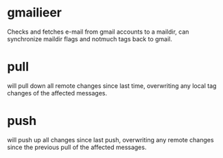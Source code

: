 # gmailieer

Checks and fetches e-mail from gmail accounts to a maildir, can synchronize
maildir flags and notmuch tags back to gmail.

# pull

will pull down all remote changes since last time, overwriting any local tag
changes of the affected messages.

# push

will push up all changes since last push, overwriting any remote changes since
the previous pull of the affected messages.

